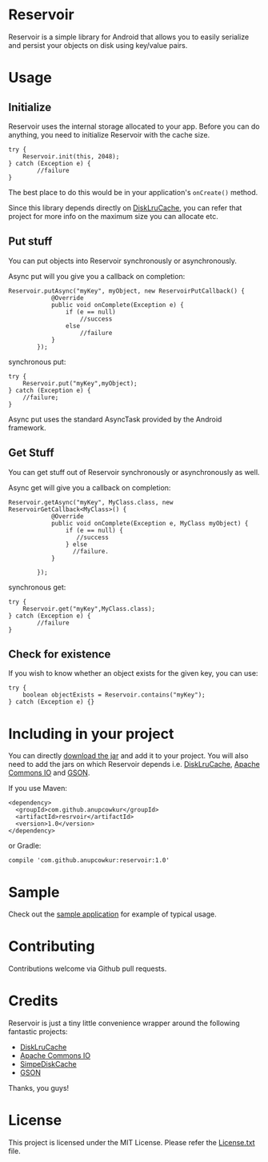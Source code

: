 Reservoir
=========

Reservoir is a simple library for Android that allows you to easily serialize and persist your objects on disk using key/value pairs.

# Usage

## Initialize
Reservoir uses the internal storage allocated to your app. Before you can do anything, you need to initialize Reservoir with the cache size.

```
try {
    Reservoir.init(this, 2048);
} catch (Exception e) {
        //failure
}
```

The best place to do this would be in your application's `onCreate()` method.

Since this library depends directly on [DiskLruCache](https://github.com/JakeWharton/DiskLruCache), you can refer that project for more info on the maximum size you can allocate etc.

## Put stuff

You can put objects into Reservoir synchronously or asynchronously.

Async put will you give you a callback on completion:

```
Reservoir.putAsync("myKey", myObject, new ReservoirPutCallback() {
            @Override
            public void onComplete(Exception e) {
                if (e == null)
                    //success
                else
                    //failure
            }
        });
```

synchronous put:

```
try {
    Reservoir.put("myKey",myObject);
} catch (Exception e) {
    //failure;
}
```

Async put uses the standard AsyncTask provided by the Android framework.

## Get Stuff

You can get stuff out of Reservoir synchronously or asynchronously as well.

Async get will give you a callback on completion:

```
Reservoir.getAsync("myKey", MyClass.class, new ReservoirGetCallback<MyClass>() {
            @Override
            public void onComplete(Exception e, MyClass myObject) {
                if (e == null) {
                   //success
                } else
                  //failure.
            }

        });
```

synchronous get:

```
try {
    Reservoir.get("myKey",MyClass.class);
} catch (Exception e) {
        //failure
}
```

## Check for existence

If you wish to know whether an object exists for the given key, you can use:

```
try {
    boolean objectExists = Reservoir.contains("myKey");
} catch (Exception e) {}
```
# Including in your project

You can directly [download the jar](https://github.com/anupcowkur/Reservoir/releases/download/v1.0/reservoir-1.0.jar) and add it to your project. You will also need to add the jars on which Reservoir depends i.e. [DiskLruCache](https://github.com/anupcowkur/Reservoir/releases/download/v1.0/disklrucache-2.0.2.jar), [Apache Commons IO](https://github.com/anupcowkur/Reservoir/releases/download/v1.0/commons-io-2.4.jar) and [GSON](https://github.com/anupcowkur/Reservoir/releases/download/v1.0/gson-2.2.4.jar).

If you use Maven:

```
<dependency>
  <groupId>com.github.anupcowkur</groupId>
  <artifactId>resrvoir</artifactId>
  <version>1.0</version>
</dependency>
```

or Gradle:

```
compile 'com.github.anupcowkur:reservoir:1.0'
```

# Sample
Check out the [sample application](https://github.com/anupcowkur/Reservoir/tree/master/Sample) for example of typical usage.

# Contributing
Contributions welcome via Github pull requests.

# Credits
Reservoir is just a tiny little convenience wrapper around the following fantastic projects:

- [DiskLruCache](https://github.com/JakeWharton/DiskLruCache)
- [Apache Commons IO](http://commons.apache.org/proper/commons-io/)
- [SimpeDiskCache](https://github.com/fhucho/simple-disk-cache)
- [GSON](https://code.google.com/p/google-gson/)

Thanks, you guys!

# License
This project is licensed under the MIT License. Please refer the [License.txt](https://github.com/anupcowkur/Reservoir/blob/master/License.txt) file.


